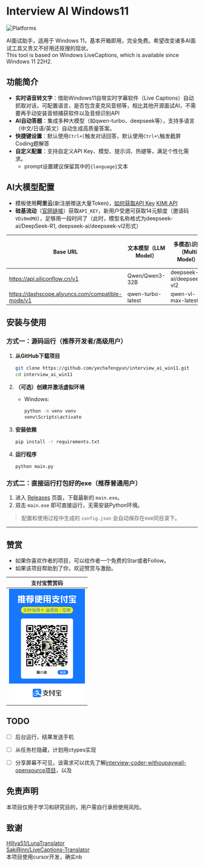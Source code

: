 # Interview AI Windows11

![Platforms](https://img.shields.io/badge/platform-Windows%2011-blue)

AI面试助手，适用于 Windows 11，基本开箱即用，完全免费。希望改变诸多AI面试工具又贵又不好用还抠搜的现状。  
This tool is based on Windows LiveCaptions, which is available since Windows 11 22H2.


## 功能简介
- **实时语音转文字**：借助Windows11自带实时字幕软件（Live Captions）自动抓取对话，可配置语言，是否包含麦克风音频等，相比其他开源面试AI，不需要再手动安装音频捕获软件以及音频识别API
- **AI自动答题**：集成多种大模型（如qwen-turbo、deepseek等），支持多语言（中文/日语/英文）自动生成高质量答案。
- **快捷键设置**：默认使用`Ctrl+[`触发对话回答，默认使用`Ctrl+\`触发截屏Coding题解答
- **自定义配置**：支持自定义API Key、模型、提示词、热键等，满足个性化需求。
    - prompt设置建议保留其中的`{language}`文本



## AI大模型配置
- 模板使用**阿里云**(新注册赠送大量Token)，[如何获取API Key](https://help.aliyun.com/zh/model-studio/developer-reference/get-api-key)
[KIMI API](https://platform.moonshot.cn/docs/guide/start-using-kimi-api)  
- **硅基流动**（[官网链接](https://cloud.siliconflow.cn/i/VDi0mdMO)）获取`API_KEY`，新用户受邀可获取14元额度（邀请码`VDi0mdMO`），足够用一段时间了（此时，模型名称格式为deepseek-ai/DeepSeek-R1, deepseek-ai/deepseek-vl2形式）

| Base URL  | 文本模型（LLM Model） | 多模态\识图（Multi Model） | 验证通过 |
| --- | --- | --- | --- |
| https://api.siliconflow.cn/v1 | Qwen/Qwen3-32B | deepseek-ai/deepseek-vl2 | ✔️ |
| https://dashscope.aliyuncs.com/compatible-mode/v1 | qwen-turbo-latest | qwen-vl-max-latest | ✔️ |





## 安装与使用

### 方式一：源码运行（推荐开发者/高级用户）

1. **从GitHub下载项目**
   ```bash
   git clone https://github.com/yechafengyun/interview_ai_win11.git
   cd interview_ai_win11
   ```
2. **（可选）创建并激活虚拟环境**
   - Windows:
     ```cmd
     python -m venv venv
     venv\Scripts\activate
     ```

3. **安装依赖**
   ```bash
   pip install -r requirements.txt
   ```
4. **运行程序**
   ```bash
   python main.py
   ```

### 方式二：直接运行打包好的exe（推荐普通用户）

1. 进入 [Releases](https://github.com/yechafengyun/interview_ai_wind11/releases) 页面，下载最新的 `main.exe`。
2. 双击 `main.exe` 即可直接运行，无需安装Python环境。

> 配置和使用过程中生成的 `config.json` 会自动保存在exe同目录下。

---

## 赞赏
- 如果你喜欢作者的项目，可以给作者一个免费的Star或者Follow。
- 如果该项目帮助到了你，欢迎赞赏与激励。

| 支付宝赞赏码 |
| --- |
| <img src="./.doc/支付宝二维码.jpg" width="200"> |


## TODO
- [ ] 后台运行，结果发送手机
- [ ] 从任务栏隐藏，计划用ctypes实现
- [ ] 分享屏幕不可见，该需求可以优先了解[interview-coder-withoupaywall-opensource项目](https://github.com/Ornithopter-pilot/interview-coder-withoupaywall-opensource)，以及




## 免责声明

本项目仅用于学习和研究目的，用户需自行承担使用风险。

## 致谢
[HIllya51/LunaTranslator](https://github.com/HIllya51/LunaTranslator)  
[SakiRinn/LiveCaptions-Translator](https://github.com/SakiRinn/LiveCaptions-Translator)  
本项目使用cursor开发，确实nb
